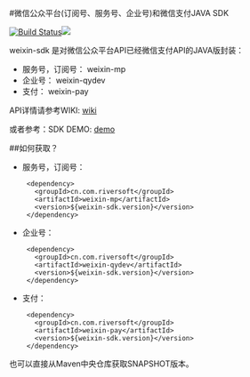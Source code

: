 #微信公众平台(订阅号、服务号、企业号)和微信支付JAVA SDK

[![Build Status](https://semaphoreci.com/api/v1/projects/5b0c7b61-9b88-4b88-95fa-ea6bbd11e495/617516/badge.svg)](https://semaphoreci.com/borball/weixin-sdk)[![](https://jitpack.io/v/borball/weixin-sdk.svg)](https://jitpack.io/#borball/weixin-sdk)


weixin-sdk 是对微信公众平台API已经微信支付API的JAVA版封装：

 - 服务号，订阅号： weixin-mp
 - 企业号： weixin-qydev
 - 支付： weixin-pay

API详情请参考WIKI: [wiki](https://github.com/borball/weixin-sdk/wiki)

或者参考：SDK DEMO: [demo](https://github.com/borball/weixin-sdk-demo)

##如何获取？

 - 服务号，订阅号：

		<dependency>
	      <groupId>cn.com.riversoft</groupId>
	      <artifactId>weixin-mp</artifactId>
	      <version>${weixin-sdk.version}</version>
	    </dependency>

 - 企业号：
 
	    <dependency>
	      <groupId>cn.com.riversoft</groupId>
	      <artifactId>weixin-qydev</artifactId>
	      <version>${weixin-sdk.version}</version>
	    </dependency>

 - 支付：

		<dependency>
		  <groupId>cn.com.riversoft</groupId>
		  <artifactId>weixin-pay</artifactId>
		  <version>${weixin-sdk.version}</version>
		</dependency>
		
也可以直接从Maven中央仓库获取SNAPSHOT版本。
	